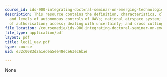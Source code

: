 ```yaml
---
course_id: ids-900-integrating-doctoral-seminar-on-emerging-technologies-fall-2005
description: This resource contains the definition, characteristics, classes, applications
  and levels of autonomous controls of UAVs; national airspace system; certificate
  of authorisation; access; dealing with uncertainty; and cross cutting themes.
file_location: /coursemedia/ids-900-integrating-doctoral-seminar-on-emerging-technologies-fall-2005/e32c0083d2a1edea5ee48ece63ec6bae_lec11_uav.pdf
file_type: application/pdf
layout: pdf
title: lec11_uav.pdf
type: course
uid: e32c0083d2a1edea5ee48ece63ec6bae

---
```

None